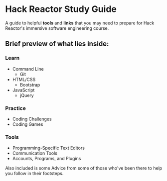 # Hack Reactor Study Guide
  
  A guide to helpful **tools** and **links** that you may need to prepare for Hack Reactor's immersive software engineering course. 

## Brief preview of what lies inside:

### Learn
* Command Line
  * Git
* HTML/CSS
  * Bootstrap
* JavaScript
  * jQuery

### Practice
* Coding Challenges
* Coding Games

### Tools
* Programming-Specific Text Editors
* Communication Tools
* Accounts, Programs, and Plugins

Also included is some Advice from some of those who've been there to help you follow in their footsteps.
